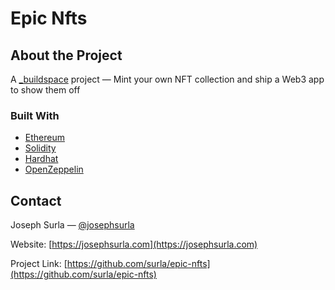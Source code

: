 # Epic Nfts

## About the Project

A [\_buildspace](https://buildspace.so/) project — Mint your own NFT collection and ship a Web3 app to show them off

### Built With

- [Ethereum](https://ethereum.org/)
- [Solidity](https://soliditylang.org/)
- [Hardhat](https://hardhat.org/)
- [OpenZeppelin](https://github.com/OpenZeppelin/openzeppelin-contracts)

## Contact

Joseph Surla — [@josephsurla](https://twitter.com/josephsurla)

Website: [https://josephsurla.com](https://josephsurla.com)

Project Link: [https://github.com/surla/epic-nfts](https://github.com/surla/epic-nfts)
